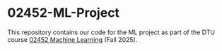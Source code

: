 # 02452-ML-Project
This repository contains our code for the ML project as part of the DTU course [02452 Machine Learning](https://kurser.dtu.dk/course/02452) (Fall 2025).
